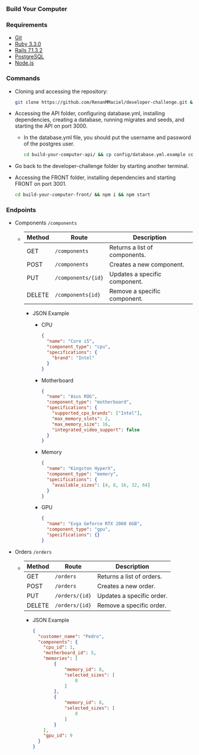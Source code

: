 ### Build Your Computer

### Requirements
  - [Git](https://git-scm.com/downloads)
  - [Ruby 3.3.0](https://www.ruby-lang.org/en/downloads/)
  - [Rails 7.1.3.2](https://rubyonrails.org/)
  - [PostgreSQL](https://www.postgresql.org/download/)
  - [Node.js](https://nodejs.org/en/download/package-manager)

### Commands
  - Cloning and accessing the repository:
    ```bash
    git clone https://github.com/RenanMMaciel/developer-challenge.git && cd developer-challenge
    ```

  - Accessing the API folder, configuring database.yml, installing dependencies, creating a database, running migrates and seeds, and starting the API on port 3000.
    - In the database.yml file, you should put the username and password of the postgres user.
      ```bash
      cd build-your-computer-api/ && cp config/database.yml.example config/database.yml && bundle install && rails db:create && rails db:migrate && rails db:seed && rails s
      ```

  - Go back to the developer-challenge folder by starting another terminal.

  - Accessing the FRONT folder, installing dependencies and starting FRONT on port 3001.
    ```bash
    cd build-your-computer-front/ && npm i && npm start
    ```

### Endpoints
  - Components `/components`
    - | Method  | Route              | Description                       |
      |---------|--------------------|-----------------------------------|
      | GET     | `/components`      | Returns a list of components.     |
      | POST    | `/components`      | Creates a new component.          |
      | PUT     | `/components/{id}` | Updates a specific component.     |
      | DELETE  | `/components{id}`  | Remove a specific component.      |
      - JSON Example
        - CPU
          ```json
          {
            "name": "Core i5",
            "component_type": "cpu",
            "specifications": {
              "brand": "Intel"
            }
          }
          ```
    
        - Motherboard
          ```json
          {
            "name": "Asus ROG",
            "component_type": "motherboard",
            "specifications": {
              "supported_cpu_brands": ["Intel"],
              "max_memory_slots": 2,
              "max_memory_size": 16,
              "integrated_video_support": false
            }
          }
          ```
    
        - Memory
          ```json
          {
            "name": "Kingston HyperX",
            "component_type": "memory",
            "specifications": {
              "available_sizes": [4, 8, 16, 32, 64]
            }
          }
          ```
    
        - GPU
          ```json
          {
            "name": "Evga Geforce RTX 2060 6GB",
            "component_type": "gpu",
            "specifications": {}
          }
          ```

  - Orders `/orders`
    - | Method  | Route           | Description                  |
      |---------|----------------|-------------------------------|
      | GET     | `/orders`      | Returns a list of orders.     |
      | POST    | `/orders`      | Creates a new order.          |
      | PUT     | `/orders/{id}` | Updates a specific order.     |
      | DELETE  | `/orders/{id}` | Remove a specific order.      |
      - JSON Example
        ```json
        {
          "customer_name": "Pedro",
          "components": {
            "cpu_id": 1,
            "motherboard_id": 5,
            "memories": [
                {
                    "memory_id": 8,
                    "selected_sizes": [
                        8
                    ]
                },
                {
                    "memory_id": 8,
                    "selected_sizes": [
                        8
                    ]
                }
            ],
            "gpu_id": 9
          }
        }
        ```

